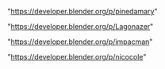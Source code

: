 "https://developer.blender.org/p/pinedamary"

"https://developer.blender.org/p/Lagonazer"

"https://developer.blender.org/p/impacman"

 
"https://developer.blender.org/p/nicocole"


 
